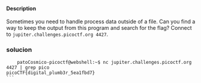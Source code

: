 #### Description

Sometimes you need to handle process data outside of a file. Can you find a way to keep the output from this program and search for the flag? Connect to `jupiter.challenges.picoctf.org 4427`.

### solucion


````
	patoCosmico-picoctf@webshell:~$ nc jupiter.challenges.picoctf.org 4427 | grep pico 
picoCTF{digital_plumb3r_5ea1fbd7}
```
